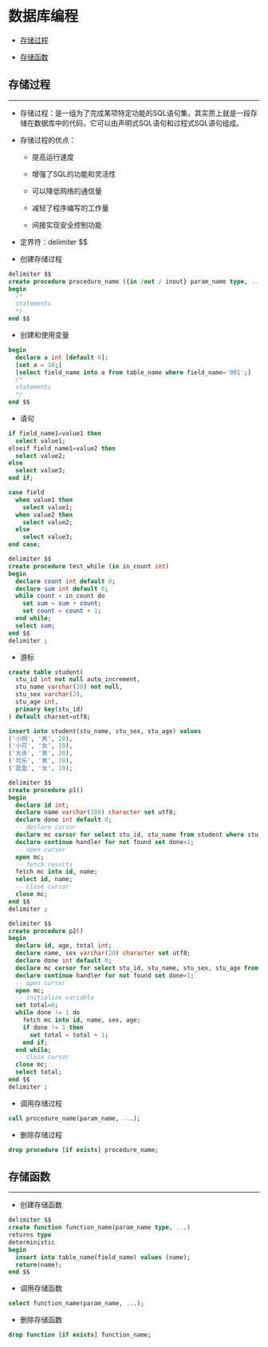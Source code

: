 # 数据库编程

  + [存储过程](#存储过程)

  + [存储函数](#存储函数)

## 存储过程

***

  + 存储过程：是一组为了完成某项特定功能的SQL语句集，其实质上就是一段存储在数据库中的代码，它可以由声明式SQL语句和过程式SQL语句组成。

  + 存储过程的优点：

    - 提高运行速度

    - 增强了SQL的功能和灵活性

    - 可以降低网络的通信量

    - 减轻了程序编写的工作量

    - 间接实现安全控制功能

  + 定界符：delimiter $$

  + 创建存储过程

```sql
delimiter $$
create procedure procedure_name ({in /out / inout} param_name type, ...)
begin
  /*
  statements
  */
end $$
```

  + 创建和使用变量

```sql
begin
  declare a int [default 0];
  [set a = 10;]
  [select field_name into a from table_name where field_name='001';]
  /*
  statements
  */
end $$
```

  + 语句

```sql
if field_name1=value1 then
  select value1;
elseif field_name1=value2 then
  select value2;
else
  select value3;
end if;

case field
  when value1 then
    select value1;
  when value2 then
    select value2;
  else
    select value3;
end case;

delimiter $$
create procedure test_while (in in_count int)
begin
  declare count int default 0;
  declare sum int default 0;
  while count < in_count do
    set sum = sum + count;
    set count = count + 1;
  end while;
  select sum;
end $$
delimiter ;
```

  + 游标

```sql
create table student(
  stu_id int not null auto_increment,
  stu_name varchar(20) not null,
  stu_sex varchar(2),
  stu_age int,
  primary key(stu_id)
) default charset=utf8;

insert into student(stu_name, stu_sex, stu_age) values
('小明', '男', 20),
('小花', '女', 19),
('大赤', '男', 20),
('可乐', '男', 19),
('盈盈', '女', 19);

delimiter $$
create procedure p1()
begin
  declare id int;
  declare name varchar(100) character set utf8;
  declare done int default 0;
  -- declare cursor
  declare mc cursor for select stu_id, stu_name from student where stu_age>19;
  declare continue handler for not found set done=1;
  -- open cursor
  open mc;
  -- fetch results
  fetch mc into id, name;
  select id, name;
  -- close cursor
  close mc;
end $$
delimiter ;

delimiter $$
create procedure p2()
begin
  declare id, age, total int;
  declare name, sex varchar(20) character set utf8;
  declare done int default 0;
  declare mc cursor for select stu_id, stu_name, stu_sex, stu_age from student where stu_age>19;
  declare continue handler for not found set done=1;
  -- open cursor
  open mc;
  -- initialize variable
  set total=0;
  while done != 1 do
    fetch mc into id, name, sex, age;
    if done != 1 then
      set total = total + 1;
    end if;
  end while;
  -- close cursor
  close mc;
  select total;
end $$
delimiter ;
```

  + 调用存储过程

```sql
call procedure_name(param_name, ...);
```

  + 删除存储过程

```sql
drop procedure [if exists] procedure_name;
```

## 存储函数

***

  + 创建存储函数

```sql
delimiter $$
create function function_name(param_name type, ...)
returns type
deterministic
begin
  insert into table_name(field_name) values (name);
  return(name);
end $$
```

  + 调用存储函数

```sql
select function_name(param_name, ...);
```

  + 删除存储函数

```sql
drop function [if exists] function_name;
```
